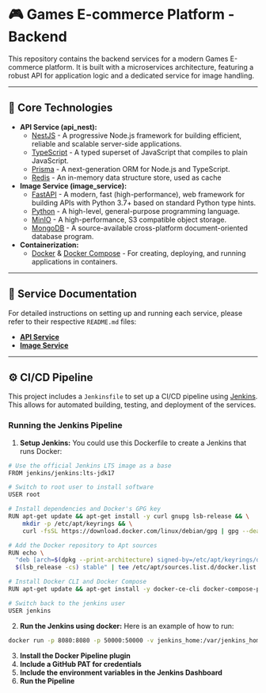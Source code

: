 # 🎮 Games E-commerce Platform - Backend

This repository contains the backend services for a modern Games E-commerce platform. It is built with a microservices architecture, featuring a robust API for application logic and a dedicated service for image handling.

---

## 🚀 Core Technologies

* **API Service (api_nest):**
    * [NestJS](https://nestjs.com/) - A progressive Node.js framework for building efficient, reliable and scalable server-side applications.
    * [TypeScript](https://www.typescriptlang.org/) - A typed superset of JavaScript that compiles to plain JavaScript.
    * [Prisma](https://www.prisma.io/) - A next-generation ORM for Node.js and TypeScript.
    * [Redis](https://redis.io/) - An in-memory data structure store, used as cache
* **Image Service (image_service):**
    * [FastAPI](https://fastapi.tiangolo.com/) - A modern, fast (high-performance), web framework for building APIs with Python 3.7+ based on standard Python type hints.
    * [Python](https://www.python.org/) - A high-level, general-purpose programming language.
    * [MinIO](https://min.io/) - A high-performance, S3 compatible object storage.
    * [MongoDB](https://www.mongodb.com/) - A source-available cross-platform document-oriented database program.
* **Containerization:**
    * [Docker](https://www.docker.com/) & [Docker Compose](https://docs.docker.com/compose/) - For creating, deploying, and running applications in containers.

---

## 📖 Service Documentation

For detailed instructions on setting up and running each service, please refer to their respective `README.md` files:

*   **[API Service](./api_nest/README.md)**
*   **[Image Service](./image_service/README.md)**

---

## ⚙️ CI/CD Pipeline

This project includes a `Jenkinsfile` to set up a CI/CD pipeline using [Jenkins](https://www.jenkins.io/). This allows for automated building, testing, and deployment of the services.

### Running the Jenkins Pipeline

1.  **Setup Jenkins:** You could use this Dockerfile to create a Jenkins that runs Docker:
```bash
# Use the official Jenkins LTS image as a base
FROM jenkins/jenkins:lts-jdk17

# Switch to root user to install software
USER root

# Install dependencies and Docker's GPG key
RUN apt-get update && apt-get install -y curl gnupg lsb-release && \
    mkdir -p /etc/apt/keyrings && \
    curl -fsSL https://download.docker.com/linux/debian/gpg | gpg --dearmor -o /etc/apt/keyrings/docker.gpg

# Add the Docker repository to Apt sources
RUN echo \
  "deb [arch=$(dpkg --print-architecture) signed-by=/etc/apt/keyrings/docker.gpg] https://download.docker.com/linux/debian \
  $(lsb_release -cs) stable" | tee /etc/apt/sources.list.d/docker.list > /dev/null

# Install Docker CLI and Docker Compose
RUN apt-get update && apt-get install -y docker-ce-cli docker-compose-plugin

# Switch back to the jenkins user
USER jenkins
```
2.  **Run the Jenkins using docker:** Here is an example of how to run:
```bash
docker run -p 8080:8080 -p 50000:50000 -v jenkins_home:/var/jenkins_home -v /var/run/docker.sock:/var/run/docker.sock --group-add $(getent group docker | cut -d: -f3) --name jenkins docker-with-jenkins
```
3.  **Install the Docker Pipeline plugin**
4.  **Include a GitHub PAT for credentials**
5.  **Include the environment variables in the Jenkins Dashboard**
6.  **Run the Pipeline**